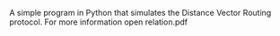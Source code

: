 A simple program in Python that simulates the Distance Vector Routing protocol. For more information open relation.pdf
